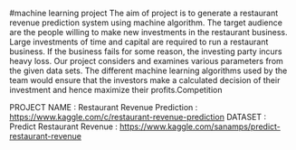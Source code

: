 #machine learning project
The aim of project is to generate a restaurant revenue prediction system using machine algorithm. 
The target audience are the people willing to make new investments in the restaurant business.
Large investments of time and capital are required to run a restaurant business. If the business fails for some reason, the investing party incurs heavy loss.
Our project considers and examines various parameters from the given data sets. 
The different machine learning algorithms used by the team would ensure that the investors make a calculated decision of their investment and hence maximize their profits.Competition 

PROJECT NAME : Restaurant Revenue Prediction : https://www.kaggle.com/c/restaurant-revenue-prediction
DATASET : Predict Restaurant Revenue : https://www.kaggle.com/sanamps/predict-restaurant-revenue
